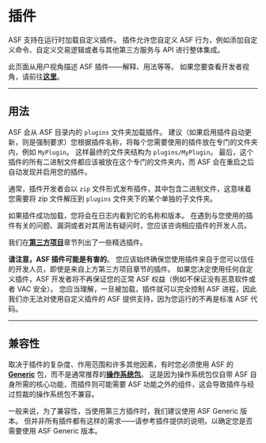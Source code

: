 # 插件

ASF 支持在运行时加载自定义插件。 插件允许您自定义 ASF 行为，例如添加自定义命令、自定义交易逻辑或者与其他第三方服务与 API 进行整体集成。

此页面从用户视角描述 ASF 插件——解释、用法等等。 如果您要查看开发者视角，请前往[**这里**](https://github.com/JustArchiNET/ArchiSteamFarm/wiki/Plugins-development-zh-CN)。

---

## 用法

ASF 会从 ASF 目录内的 `plugins` 文件夹加载插件。 建议（如果启用插件自动更新，则是强制要求）您根据插件名称，将每个您需要使用的插件放在专门的文件夹内，例如 `MyPlugin`。 这样最终的文件夹结构为 `plugins/MyPlugin`。 最后，这个插件的所有二进制文件都应该被放在这个专门的文件夹内，而 ASF 会在重启之后自动发现并启用您的插件。

通常，插件开发者会以 `zip` 文件形式发布插件，其中包含二进制文件，这意味着您需要将 zip 文件解压到 `plugins` 文件夹下的某个单独的子文件夹。

如果插件成功加载，您将会在日志内看到它的名称和版本。 在遇到与您使用的插件有关的问题、漏洞或者对其用法有疑问时，您应该咨询相应插件的开发人员。

我们在&#8203;**[第三方项目](https://github.com/JustArchiNET/ArchiSteamFarm/wiki/Third-party-zh-CN#asf-插件)**&#8203;章节列出了一些精选插件。

**请注意，ASF 插件可能是有害的**。 您应该始终确保您使用插件来自于您可以信任的开发人员，即使是来自上方第三方项目章节的插件。 如果您决定使用任何自定义插件，ASF 开发者将不再保证您的正常 ASF 权益（例如不保证没有恶意软件或者 VAC 安全）。 您应当理解，一旦被加载，插件就可以完全控制 ASF 进程，因此我们亦无法对使用自定义插件的 ASF 提供支持，因为您运行的不再是标准 ASF 代码。

---

## 兼容性

取决于插件的复杂度、作用范围和许多其他因素，有时您必须使用 ASF 的 **[Generic](https://github.com/JustArchiNET/ArchiSteamFarm/wiki/Setting-up-zh-CN#安装-generic-包)** 包，而不是通常推荐的[**操作系统包**](https://github.com/JustArchiNET/ArchiSteamFarm/wiki/Setting-up-zh-CN#安装操作系统包)。 这是因为操作系统包仅自带 ASF 自身所需的核心功能，而插件则可能需要 ASF 功能之外的组件，这会导致插件与经过剪裁的操作系统包不兼容。

一般来说，为了兼容性，当使用第三方插件时，我们建议使用 ASF Generic 版本。 但并非所有插件都有这样的需求——请参考插件提供的说明，以确定您是否需要使用 ASF Generic 版本。